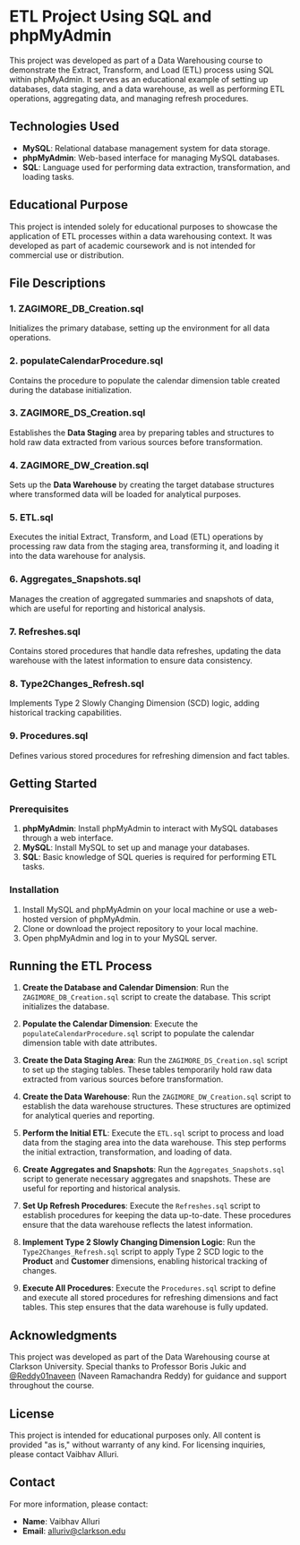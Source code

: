 # ETL Project Using SQL and phpMyAdmin

This project was developed as part of a Data Warehousing course to demonstrate the Extract, Transform, and Load (ETL) process using SQL within phpMyAdmin. It serves as an educational example of setting up databases, data staging, and a data warehouse, as well as performing ETL operations, aggregating data, and managing refresh procedures.

## Technologies Used

- **MySQL**: Relational database management system for data storage.
- **phpMyAdmin**: Web-based interface for managing MySQL databases.
- **SQL**: Language used for performing data extraction, transformation, and loading tasks.

## Educational Purpose

This project is intended solely for educational purposes to showcase the application of ETL processes within a data warehousing context. It was developed as part of academic coursework and is not intended for commercial use or distribution.

## File Descriptions

### 1. **ZAGIMORE_DB_Creation.sql**
   Initializes the primary database, setting up the environment for all data operations.

### 2. **populateCalendarProcedure.sql**
   Contains the procedure to populate the calendar dimension table created during the database initialization.

### 3. **ZAGIMORE_DS_Creation.sql**
   Establishes the **Data Staging** area by preparing tables and structures to hold raw data extracted from various sources before transformation.

### 4. **ZAGIMORE_DW_Creation.sql**
   Sets up the **Data Warehouse** by creating the target database structures where transformed data will be loaded for analytical purposes.

### 5. **ETL.sql**
   Executes the initial Extract, Transform, and Load (ETL) operations by processing raw data from the staging area, transforming it, and loading it into the data warehouse for analysis.

### 6. **Aggregates_Snapshots.sql**
   Manages the creation of aggregated summaries and snapshots of data, which are useful for reporting and historical analysis.

### 7. **Refreshes.sql**
   Contains stored procedures that handle data refreshes, updating the data warehouse with the latest information to ensure data consistency.

### 8. **Type2Changes_Refresh.sql**
   Implements Type 2 Slowly Changing Dimension (SCD) logic, adding historical tracking capabilities.

### 9. **Procedures.sql**
   Defines various stored procedures for refreshing dimension and fact tables.
 


## Getting Started

### Prerequisites

1. **phpMyAdmin**: Install phpMyAdmin to interact with MySQL databases through a web interface.
2. **MySQL**: Install MySQL to set up and manage your databases.
3. **SQL**: Basic knowledge of SQL queries is required for performing ETL tasks.

### Installation

1. Install MySQL and phpMyAdmin on your local machine or use a web-hosted version of phpMyAdmin.
2. Clone or download the project repository to your local machine.
3. Open phpMyAdmin and log in to your MySQL server.

## Running the ETL Process

1. **Create the Database and Calendar Dimension**: Run the `ZAGIMORE_DB_Creation.sql` script to create the database. This script initializes the database.

2. **Populate the Calendar Dimension**: Execute the `populateCalendarProcedure.sql` script to populate the calendar dimension table with date attributes.

3. **Create the Data Staging Area**: Run the `ZAGIMORE_DS_Creation.sql` script to set up the staging tables. These tables temporarily hold raw data extracted from various sources before transformation.

4. **Create the Data Warehouse**: Run the `ZAGIMORE_DW_Creation.sql` script to establish the data warehouse structures. These structures are optimized for analytical queries and reporting.

5. **Perform the Initial ETL**: Execute the `ETL.sql` script to process and load data from the staging area into the data warehouse. This step performs the initial extraction, transformation, and loading of data.

6. **Create Aggregates and Snapshots**: Run the `Aggregates_Snapshots.sql` script to generate necessary aggregates and snapshots. These are useful for reporting and historical analysis.

7. **Set Up Refresh Procedures**: Execute the `Refreshes.sql` script to establish procedures for keeping the data up-to-date. These procedures ensure that the data warehouse reflects the latest information.

8. **Implement Type 2 Slowly Changing Dimension Logic**: Run the `Type2Changes_Refresh.sql` script to apply Type 2 SCD logic to the **Product** and **Customer** dimensions, enabling historical tracking of changes.

9. **Execute All Procedures**: Execute the `Procedures.sql` script to define and execute all stored procedures for refreshing dimensions and fact tables. This step ensures that the data warehouse is fully updated.



## Acknowledgments

This project was developed as part of the Data Warehousing course at Clarkson University. Special thanks to Professor Boris Jukic and [@Reddy01naveen](https://github.com/Reddy01naveen) (Naveen Ramachandra Reddy) for guidance and support throughout the course.

## License

This project is intended for educational purposes only. All content is provided "as is," without warranty of any kind. For licensing inquiries, please contact Vaibhav Alluri.

## Contact

For more information, please contact:

- **Name**: Vaibhav Alluri
- **Email**: alluriv@clarkson.edu

